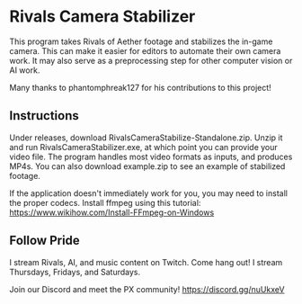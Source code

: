 # Rivals Camera Stabilizer

This program takes Rivals of Aether footage and stabilizes the in-game camera. This can make it easier for editors to automate their own camera work. It may also serve as a preprocessing step for other computer vision or AI work. 

Many thanks to phantomphreak127 for his contributions to this project!

## Instructions

Under releases, download RivalsCameraStabilize-Standalone.zip. Unzip it and run RivalsCameraStabilizer.exe, at which point you can provide your video file. The program handles most video formats as inputs, and produces MP4s. You can also download example.zip to see an example of stabilized footage.

If the application doesn't immediately work for you, you may need to install the proper codecs. Install ffmpeg using this tutorial: https://www.wikihow.com/Install-FFmpeg-on-Windows

## Follow Pride

I stream Rivals, AI, and music content on Twitch. Come hang out! I stream Thursdays, Fridays, and Saturdays.

Join our Discord and meet the PX community! https://discord.gg/nuUkxeV
